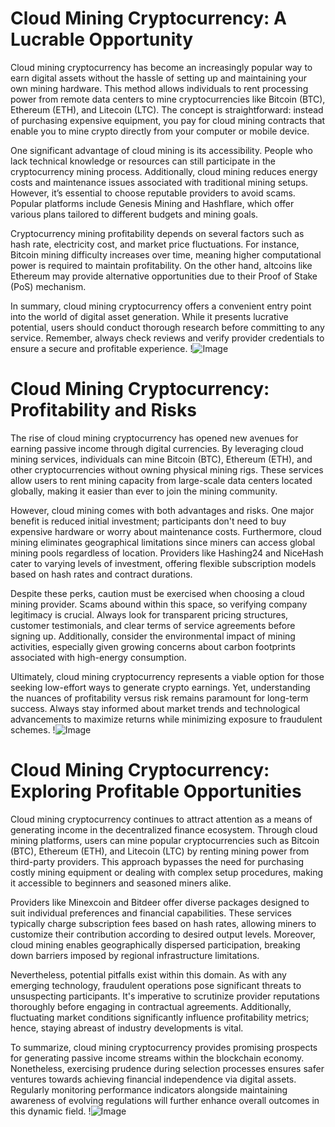 # Cloud Mining Cryptocurrency: A Lucrable Opportunity

Cloud mining cryptocurrency has become an increasingly popular way to earn digital assets without the hassle of setting up and maintaining your own mining hardware. This method allows individuals to rent processing power from remote data centers to mine cryptocurrencies like Bitcoin (BTC), Ethereum (ETH), and Litecoin (LTC). The concept is straightforward: instead of purchasing expensive equipment, you pay for cloud mining contracts that enable you to mine crypto directly from your computer or mobile device.

One significant advantage of cloud mining is its accessibility. People who lack technical knowledge or resources can still participate in the cryptocurrency mining process. Additionally, cloud mining reduces energy costs and maintenance issues associated with traditional mining setups. However, it’s essential to choose reputable providers to avoid scams. Popular platforms include Genesis Mining and Hashflare, which offer various plans tailored to different budgets and mining goals.

Cryptocurrency mining profitability depends on several factors such as hash rate, electricity cost, and market price fluctuations. For instance, Bitcoin mining difficulty increases over time, meaning higher computational power is required to maintain profitability. On the other hand, altcoins like Ethereum may provide alternative opportunities due to their Proof of Stake (PoS) mechanism. 

In summary, cloud mining cryptocurrency offers a convenient entry point into the world of digital asset generation. While it presents lucrative potential, users should conduct thorough research before committing to any service. Remember, always check reviews and verify provider credentials to ensure a secure and profitable experience. !![Image](https://github.com/user-attachments/assets/3be06921-4469-491d-bd37-5f14c53422b7)

# Cloud Mining Cryptocurrency: Profitability and Risks

The rise of cloud mining cryptocurrency has opened new avenues for earning passive income through digital currencies. By leveraging cloud mining services, individuals can mine Bitcoin (BTC), Ethereum (ETH), and other cryptocurrencies without owning physical mining rigs. These services allow users to rent mining capacity from large-scale data centers located globally, making it easier than ever to join the mining community.

However, cloud mining comes with both advantages and risks. One major benefit is reduced initial investment; participants don't need to buy expensive hardware or worry about maintenance costs. Furthermore, cloud mining eliminates geographical limitations since miners can access global mining pools regardless of location. Providers like Hashing24 and NiceHash cater to varying levels of investment, offering flexible subscription models based on hash rates and contract durations.

Despite these perks, caution must be exercised when choosing a cloud mining provider. Scams abound within this space, so verifying company legitimacy is crucial. Always look for transparent pricing structures, customer testimonials, and clear terms of service agreements before signing up. Additionally, consider the environmental impact of mining activities, especially given growing concerns about carbon footprints associated with high-energy consumption.

Ultimately, cloud mining cryptocurrency represents a viable option for those seeking low-effort ways to generate crypto earnings. Yet, understanding the nuances of profitability versus risk remains paramount for long-term success. Always stay informed about market trends and technological advancements to maximize returns while minimizing exposure to fraudulent schemes. !![Image](https://github.com/user-attachments/assets/3be06921-4469-491d-bd37-5f14c53422b7)

# Cloud Mining Cryptocurrency: Exploring Profitable Opportunities

Cloud mining cryptocurrency continues to attract attention as a means of generating income in the decentralized finance ecosystem. Through cloud mining platforms, users can mine popular cryptocurrencies such as Bitcoin (BTC), Ethereum (ETH), and Litecoin (LTC) by renting mining power from third-party providers. This approach bypasses the need for purchasing costly mining equipment or dealing with complex setup procedures, making it accessible to beginners and seasoned miners alike.

Providers like Minexcoin and Bitdeer offer diverse packages designed to suit individual preferences and financial capabilities. These services typically charge subscription fees based on hash rates, allowing miners to customize their contribution according to desired output levels. Moreover, cloud mining enables geographically dispersed participation, breaking down barriers imposed by regional infrastructure limitations.

Nevertheless, potential pitfalls exist within this domain. As with any emerging technology, fraudulent operations pose significant threats to unsuspecting participants. It's imperative to scrutinize provider reputations thoroughly before engaging in contractual agreements. Additionally, fluctuating market conditions significantly influence profitability metrics; hence, staying abreast of industry developments is vital.

To summarize, cloud mining cryptocurrency provides promising prospects for generating passive income streams within the blockchain economy. Nonetheless, exercising prudence during selection processes ensures safer ventures towards achieving financial independence via digital assets. Regularly monitoring performance indicators alongside maintaining awareness of evolving regulations will further enhance overall outcomes in this dynamic field. !![Image](https://github.com/user-attachments/assets/3be06921-4469-491d-bd37-5f14c53422b7)